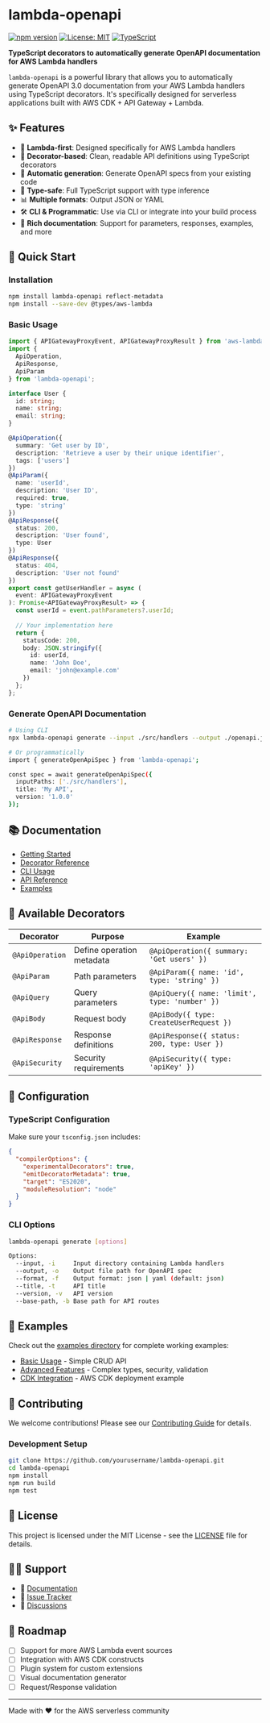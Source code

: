 # lambda-openapi

[![npm version](https://badge.fury.io/js/lambda-openapi.svg)](https://badge.fury.io/js/lambda-openapi)
[![License: MIT](https://img.shields.io/badge/License-MIT-yellow.svg)](https://opensource.org/licenses/MIT)
[![TypeScript](https://img.shields.io/badge/%3C%2F%3E-TypeScript-%230074c1.svg)](http://www.typescriptlang.org/)

**TypeScript decorators to automatically generate OpenAPI documentation for AWS Lambda handlers**

`lambda-openapi` is a powerful library that allows you to automatically generate OpenAPI 3.0 documentation from your AWS Lambda handlers using TypeScript decorators. It's specifically designed for serverless applications built with AWS CDK + API Gateway + Lambda.

## ✨ Features

- 🚀 **Lambda-first**: Designed specifically for AWS Lambda handlers
- 📝 **Decorator-based**: Clean, readable API definitions using TypeScript decorators
- 🔄 **Automatic generation**: Generate OpenAPI specs from your existing code
- 🎯 **Type-safe**: Full TypeScript support with type inference
- 📊 **Multiple formats**: Output JSON or YAML
- 🛠️ **CLI & Programmatic**: Use via CLI or integrate into your build process
- 📖 **Rich documentation**: Support for parameters, responses, examples, and more

## 🚀 Quick Start

### Installation

```bash
npm install lambda-openapi reflect-metadata
npm install --save-dev @types/aws-lambda
```

### Basic Usage

```typescript
import { APIGatewayProxyEvent, APIGatewayProxyResult } from 'aws-lambda';
import { 
  ApiOperation, 
  ApiResponse, 
  ApiParam 
} from 'lambda-openapi';

interface User {
  id: string;
  name: string;
  email: string;
}

@ApiOperation({
  summary: 'Get user by ID',
  description: 'Retrieve a user by their unique identifier',
  tags: ['users']
})
@ApiParam({ 
  name: 'userId', 
  description: 'User ID', 
  required: true, 
  type: 'string' 
})
@ApiResponse({ 
  status: 200, 
  description: 'User found', 
  type: User 
})
@ApiResponse({ 
  status: 404, 
  description: 'User not found' 
})
export const getUserHandler = async (
  event: APIGatewayProxyEvent
): Promise<APIGatewayProxyResult> => {
  const userId = event.pathParameters?.userId;
  
  // Your implementation here
  return {
    statusCode: 200,
    body: JSON.stringify({ 
      id: userId, 
      name: 'John Doe', 
      email: 'john@example.com' 
    })
  };
};
```

### Generate OpenAPI Documentation

```bash
# Using CLI
npx lambda-openapi generate --input ./src/handlers --output ./openapi.json

# Or programmatically
import { generateOpenApiSpec } from 'lambda-openapi';

const spec = await generateOpenApiSpec({
  inputPaths: ['./src/handlers'],
  title: 'My API',
  version: '1.0.0'
});
```

## 📚 Documentation

- [Getting Started](./docs/getting-started.md)
- [Decorator Reference](./docs/decorators.md)
- [CLI Usage](./docs/cli.md)
- [API Reference](./docs/api/index.html)
- [Examples](./examples/)

## 🎯 Available Decorators

| Decorator | Purpose | Example |
|-----------|---------|---------|
| `@ApiOperation` | Define operation metadata | `@ApiOperation({ summary: 'Get users' })` |
| `@ApiParam` | Path parameters | `@ApiParam({ name: 'id', type: 'string' })` |
| `@ApiQuery` | Query parameters | `@ApiQuery({ name: 'limit', type: 'number' })` |
| `@ApiBody` | Request body | `@ApiBody({ type: CreateUserRequest })` |
| `@ApiResponse` | Response definitions | `@ApiResponse({ status: 200, type: User })` |
| `@ApiSecurity` | Security requirements | `@ApiSecurity({ type: 'apiKey' })` |

## 🔧 Configuration

### TypeScript Configuration

Make sure your `tsconfig.json` includes:

```json
{
  "compilerOptions": {
    "experimentalDecorators": true,
    "emitDecoratorMetadata": true,
    "target": "ES2020",
    "moduleResolution": "node"
  }
}
```

### CLI Options

```bash
lambda-openapi generate [options]

Options:
  --input, -i     Input directory containing Lambda handlers
  --output, -o    Output file path for OpenAPI spec
  --format, -f    Output format: json | yaml (default: json)
  --title, -t     API title
  --version, -v   API version
  --base-path, -b Base path for API routes
```

## 🌟 Examples

Check out the [examples directory](./examples/) for complete working examples:

- [Basic Usage](./examples/basic/) - Simple CRUD API
- [Advanced Features](./examples/advanced/) - Complex types, security, validation
- [CDK Integration](./examples/cdk/) - AWS CDK deployment example

## 🤝 Contributing

We welcome contributions! Please see our [Contributing Guide](./CONTRIBUTING.md) for details.

### Development Setup

```bash
git clone https://github.com/yourusername/lambda-openapi.git
cd lambda-openapi
npm install
npm run build
npm test
```

## 📝 License

This project is licensed under the MIT License - see the [LICENSE](./LICENSE) file for details.

## 🙋‍♂️ Support

- 📖 [Documentation](./docs/)
- 🐛 [Issue Tracker](https://github.com/yourusername/lambda-openapi/issues)
- 💬 [Discussions](https://github.com/yourusername/lambda-openapi/discussions)

## 🚀 Roadmap

- [ ] Support for more AWS Lambda event sources
- [ ] Integration with AWS CDK constructs
- [ ] Plugin system for custom extensions
- [ ] Visual documentation generator
- [ ] Request/Response validation

---

Made with ❤️ for the AWS serverless community 